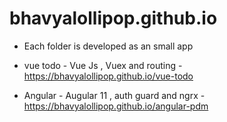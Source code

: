 # bhavyalollipop.github.io

* Each folder is developed as an small app

* vue todo - Vue Js , Vuex and routing - https://bhavyalollipop.github.io/vue-todo
* Angular - Augular 11 , auth guard and ngrx - https://bhavyalollipop.github.io/angular-pdm

